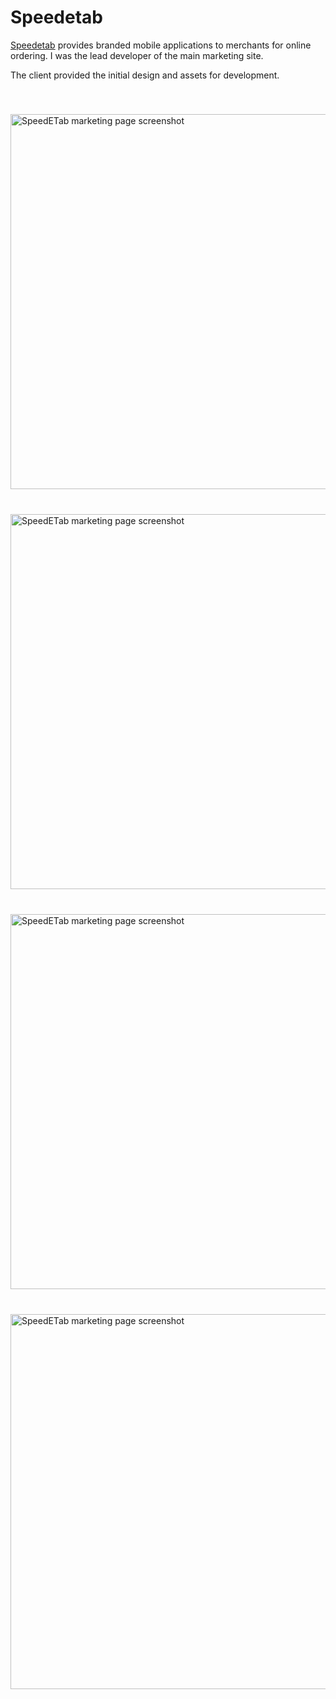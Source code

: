 # Speedetab

 [Speedetab](http://speedetab.com) provides branded mobile applications to merchants for online ordering. I was the lead developer of the main marketing site.

The client provided the initial design and assets for development.



<img src="/images/work-speedetab/home.jpg" alt="SpeedETab marketing page screenshot" style="width: 600px; margin: 40px 0">
<img src="/images/work-speedetab/merchants-2.jpg" alt="SpeedETab marketing page screenshot" style="width: 600px; margin-bottom: 40px">
<img src="/images/work-speedetab/integrate.jpg" alt="SpeedETab marketing page screenshot" style="width: 600px; margin-bottom: 40px">
<img src="/images/work-speedetab/merchants-1.jpg" alt="SpeedETab marketing page screenshot" style="width: 600px">

